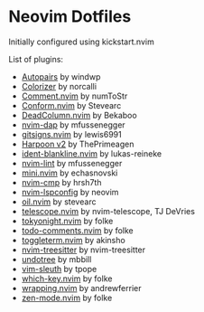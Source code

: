 # Neovim Dotfiles

Initially configured using kickstart.nvim

List of plugins:
- [Autopairs](https://github.com/windwp/nvim-autopairs) by windwp
- [Colorizer](https://github.com/norcalli/nvim-colorizer.lua) by norcalli
- [Comment.nvim](https://github.com/numToStr/Comment.nvim) by numToStr
- [Conform.nvim](https://github.com/stevearc/conform.nvim) by Stevearc
- [DeadColumn.nvim](https://github.com/Bekaboo/deadcolumn.nvim) by Bekaboo
- [nvim-dap](https://github.com/mfussenegger/nvim-dap) by mfussenegger
- [gitsigns.nvim](https://github.com/lewis6991/gitsigns.nvim) by lewis6991
- [Harpoon v2](https://github.com/ThePrimeagen/harpoon/tree/harpoon2) by ThePrimeagen
- [ident-blankline.nvim](https://github.com/lukas-reineke/indent-blankline.nvim) by lukas-reineke
- [nvim-lint](https://github.com/mfussenegger/nvim-lint) by mfussenegger
- [mini.nvim](https://github.com/echasnovski/mini.nvim) by echasnovski
- [nvim-cmp](https://github.com/hrsh7th/nvim-cmp) by hrsh7th
- [nvim-lspconfig](https://github.com/neovim/nvim-lspconfig) by neovim
- [oil.nvim](https://github.com/stevearc/oil.nvim) by stevearc
- [telescope.nvim](https://github.com/nvim-telescope/telescope.nvim) by nvim-telescope, TJ DeVries
- [tokyonight.nvim](https://github.com/folke/tokyonight.nvim/tree/main) by folke
- [todo-comments.nvim](https://github.com/folke/todo-comments.nvim) by folke
- [toggleterm.nvim](https://github.com/akinsho/toggleterm.nvim) by akinsho
- [nvim-treesitter](https://github.com/nvim-treesitter/nvim-treesitter) by nvim-treesitter
- [undotree](https://github.com/mbbill/undotree) by mbbill
- [vim-sleuth](https://github.com/tpope/vim-sleuth) by tpope
- [which-key.nvim](https://github.com/folke/which-key.nvim) by folke
- [wrapping.nvim](https://github.com/andrewferrier/wrapping.nvim) by andrewferrier
- [zen-mode.nvim](https://github.com/folke/zen-mode.nvim) by folke
